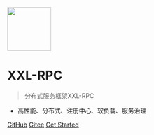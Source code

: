 <img src="https://www.xuxueli.com/doc/static/xxl-job/images/xxl-logo.png" width="100" >

# XXL-RPC

> 分布式服务框架XXL-RPC

- 高性能、分布式、注册中心、软负载、服务治理


[GitHub](https://github.com/xuxueli/xxl-rpc/)
[Gitee](http://gitee.com/xuxueli0323/xxl-rpc)
[Get Started](#《分布式服务框架XXL-RPC》)